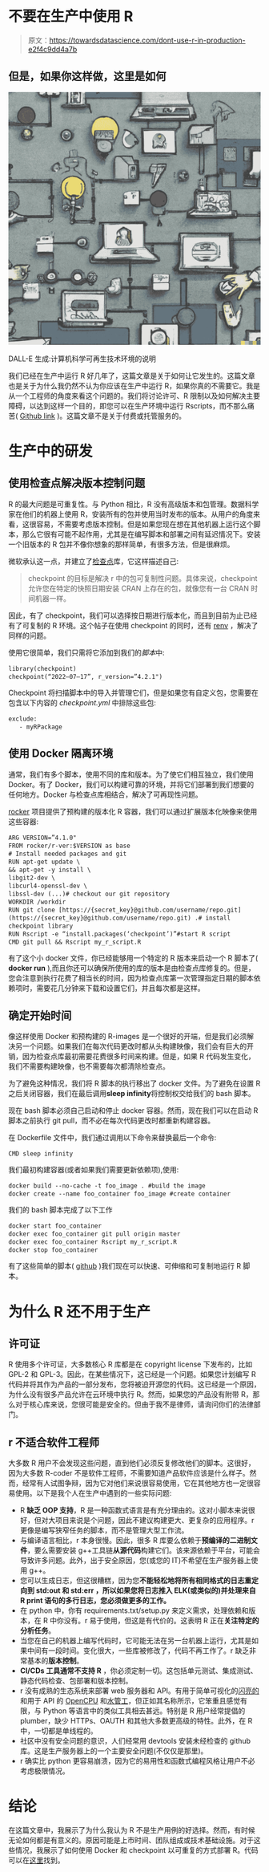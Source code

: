 # 不要在生产中使用 R

> 原文：<https://towardsdatascience.com/dont-use-r-in-production-e2f4c9dd4a7b>

## 但是，如果你这样做，这里是如何

![](img/b2f62e795578e382d61faa7a0fceab8e.png)

DALL-E 生成:计算机科学可再生技术环境的说明

我们已经在生产中运行 R 好几年了，这篇文章是关于如何让它发生的。这篇文章也是关于为什么我仍然不认为你应该在生产中运行 R，如果你真的不需要它。我是从一个工程师的角度来看这个问题的。我们将讨论许可、R 限制以及如何解决主要障碍，以达到这样一个目的，即您可以在生产环境中运行 Rscripts，而不那么痛苦( [Github link](https://github.com/digital-thinking/reproducible-r) )。这篇文章不是关于付费或托管服务的。

# 生产中的研发

## 使用检查点解决版本控制问题

R 的最大问题是可重复性。与 Python 相比，R 没有高级版本和包管理。数据科学家在他们的机器上使用 R，安装所有的包并使用当时发布的版本。从用户的角度来看，这很容易，不需要考虑版本控制。但是如果您现在想在其他机器上运行这个脚本，那么它很有可能不起作用，尤其是在编写脚本和部署之间有延迟情况下。安装一个旧版本的 R 包并不像你想象的那样简单，有很多方法，但是很麻烦。

微软承认这一点，并建立了[检查点](https://mran.microsoft.com/package/checkpoint)库，它这样描述自己:

> checkpoint 的目标是解决 r 中的包可复制性问题。具体来说，checkpoint 允许您在特定的快照日期安装 CRAN 上存在的包，就像您有一台 CRAN 时间机器一样。

因此，有了 checkpoint，我们可以选择按日期进行版本化，而且到目前为止已经有了可复制的 R 环境。这个帖子在使用 checkpoint 的同时，还有 [renv](https://rstudio.github.io/renv/articles/renv.html) ，解决了同样的问题。

使用它很简单，我们只需将它添加到我们的*脚本*中:

```
library(checkpoint)
checkpoint(“2022–07–17”, r_version=”4.2.1")
```

Checkpoint 将扫描脚本中的导入并管理它们，但是如果您有自定义包，您需要在包含以下内容的 *checkpoint.yml* 中排除这些包:

```
exclude:
   - myRPackage
```

## 使用 Docker 隔离环境

通常，我们有多个脚本，使用不同的库和版本。为了使它们相互独立，我们使用 Docker。有了 Docker，我们可以构建可靠的环境，并将它们部署到我们想要的任何地方。Docker 与检查点库相结合，解决了可再现性问题。

[rocker](https://rocker-project.org/images/versioned/r-ver.html) 项目提供了预构建的版本化 R 容器，我们可以通过扩展版本化映像来使用这些容器:

```
ARG VERSION=”4.1.0"
FROM rocker/r-ver:$VERSION as base
# Install needed packages and git
RUN apt-get update \
&& apt-get -y install \
libgit2-dev \
libcurl4-openssl-dev \
libssl-dev (...)# checkout our git repository
WORKDIR /workdir
RUN git clone [https://{secret_key}@github.com/username/repo.git](https://{secret_key}@github.com/username/repo.git) .# install checkpoint library
RUN Rscript -e “install.packages(‘checkpoint’)”#start R script
CMD git pull && Rscript my_r_script.R
```

有了这个小 docker 文件，你已经能够用一个特定的 R 版本来启动一个 R 脚本了( **docker run** ),而且你还可以确保所使用的库的版本是由检查点库修复的。但是，您会注意到执行花费了相当长的时间，因为检查点库第一次管理指定日期的脚本依赖项时，需要花几分钟来下载和设置它们，并且每次都是这样。

## 确定开始时间

像这样使用 Docker 和预构建的 R-images 是一个很好的开端，但是我们必须解决另一个问题。如果我们在每次代码更改时都从头构建映像，我们会有巨大的开销，因为检查点库最初需要花费很多时间来构建。但是，如果 R 代码发生变化，我们不需要构建映像，也不需要每次都清除检查点。

为了避免这种情况，我们将 R 脚本的执行移出了 docker 文件。为了避免在设置 R 之后关闭容器，我们在最后调用**sleep infinity**将控制权交给我们的 bash 脚本。

现在 bash 脚本必须自己启动和停止 docker 容器。然而，现在我们可以在启动 R 脚本之前执行 git pull，而不必在每次代码更改时都重新构建容器。

在 Dockerfile 文件中，我们通过调用以下命令来替换最后一个命令:

```
CMD sleep infinity
```

我们最初构建容器(或者如果我们需要更新依赖项),使用:

```
docker build --no-cache -t foo_image . #build the image
docker create --name foo_container foo_image #create container
```

我们的 bash 脚本完成了以下工作

```
docker start foo_container
docker exec foo_container git pull origin master
docker exec foo_container Rscript my_r_script.R
docker stop foo_container
```

有了这些简单的脚本( [github](https://github.com/digital-thinking/reproducible-r) )我们现在可以快速、可伸缩和可复制地运行 R 脚本。

# 为什么 R 还不用于生产

## 许可证

R 使用多个许可证，大多数核心 R 库都是在 copyright license 下发布的，比如 GPL-2 和 GPL-3。因此，在某些情况下，这已经是一个问题。如果您计划编写 R 代码并将其作为产品的一部分发布，您将被迫开源您的代码。这已经是一个原因，为什么没有很多产品允许在云环境中执行 R。然而，如果您的产品没有附带 R，那么对于核心库来说，您很可能是安全的。但由于我不是律师，请询问你们的法律部门。

## r 不适合软件工程师

大多数 R 用户不会发现这些问题，直到他们必须反复修改他们的脚本。这很好，因为大多数 R-coder 不是软件工程师，不需要知道产品软件应该是什么样子。然而，经常有人试图争辩，因为它对他们来说很容易使用，它在其他地方也一定很容易使用。以下是我个人在生产中遇到的一些实际问题:

*   R **缺乏 OOP 支持**，R 是一种函数式语言是有充分理由的。这对小脚本来说很好，但对大项目来说是个问题，因此不建议构建更大、更复杂的应用程序。r 更像是编写狭窄任务的脚本，而不是管理大型工作流。
*   与编译语言相比，r 本身很慢。因此，很多 R 库要么依赖于**预编译的二进制文件**，要么需要安装 g++工具链**从源代码**构建它们。该来源依赖于平台，可能会导致许多问题。此外，出于安全原因，您(或您的 IT)不希望在生产服务器上使用 g++。
*   您可以生成日志，但这很糟糕，因为您**不能轻松地将所有相同格式的日志重定向到 **std:out 和 std:err** ，所以如果您将日志推入 ELK(或类似的)并处理来自 R print 语句的多行日志，您必须做更多的工作。**
*   在 python 中，你有 requirements.txt/setup.py 来定义需求，处理依赖和版本，在 R 中你没有。r 易于使用，但这是有代价的。这表明 R 正在**关注特定的分析任务**。
*   当您在自己的机器上编写代码时，它可能无法在另一台机器上运行，尤其是如果中间有一段时间。变化很大，一些库被修改了，代码不再工作了。r 缺乏非常基本的**版本控制**。
*   **CI/CDs 工具通常不支持 R** ，你必须定制一切。这包括单元测试、集成测试、静态代码检查、包部署和版本控制。
*   r 没有成熟的生态系统来部署 web 服务器和 API。有用于简单可视化的[闪亮的](https://shiny.rstudio.com/)和用于 API 的 [OpenCPU](https://www.opencpu.org/) 和[水管工](https://www.rplumber.io/)，但正如其名称所示，它笨重且感觉有限，与 Python 等语言中的类似工具相去甚远。特别是 R 用户经常提倡的 plumber，缺少 HTTPs、OAUTH 和其他大多数更高级的特性。此外，在 R 中，一切都是单线程的。
*   社区中没有安全问题的意识，人们经常用 devtools 安装未经检查的 github 库。这是生产服务器上的一个主要安全问题(不仅仅是那里)。
*   r 确实比 python 更容易崩溃，因为它的易用性和函数式编程风格让用户不必考虑极限情况。

# 结论

在这篇文章中，我展示了为什么我认为 R 不是生产用例的好选择。然而，有时候无论如何都是有意义的。原因可能是上市时间、团队组成或技术基础设施。对于这些情况，我展示了如何使用 Docker 和 checkpoint 以可重复的方式部署 R。代码可以在[这里](https://github.com/digital-thinking/reproducible-r)找到。